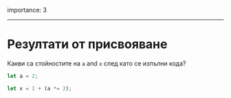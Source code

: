 importance: 3

---

# Резултати от присвояване

Какви са стойностите на `a` and `x` след като се изпълни кода?

```js
let a = 2;

let x = 1 + (a *= 2);
```
